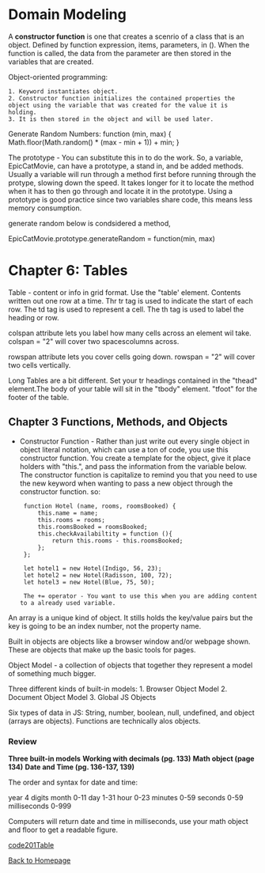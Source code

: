 # Domain Modeling

A **constructor function** is one that creates a scenrio of a class that is an object. Defined by function expression, items, parameters, in (). When the function is called, the data from the parameter are then stored in the variables that are created. 

Object-oriented programming:

    1. Keyword instantiates object.
    2. Constructor function initializes the contained properties the object using the variable that was created for the value it is holding.
    3. It is then stored in the object and will be used later.

Generate Random Numbers:
function (min, max) {
    Math.floor(Math.random() * (max - min + 1)) + min;
}

The prototype - You can substitute this in to do the work. So, a variable, EpicCatMovie, can have a prototype, a stand in, and be added methods. Usually a variable will run through a method first before running through the protype, slowing down the speed. It takes longer for it to locate the method when it has to then go through and locate it in the prototype. Using a prototype is good practice since two variables share code, this means less memory consumption.

generate random below is condsidered a method,

EpicCatMovie.prototype.generateRandom = function(min, max)

# Chapter 6: Tables 

Table - content or info in grid format. Use the "table' element. Contents written out one row at a time. Thr tr tag is used to indicate the start of each row. The td tag is used to represent a cell. The th tag is used to label the heading or row.

colspan attribute lets you label how many cells across an element wil take. colspan = "2" will cover two spacescolumns across.

rowspan attribute lets you cover cells going down. rowspan = "2" will cover two cells vertically. 

Long Tables are a bit different. Set your tr headings contained in the "thead" element.The body of your table will sit in the "tbody" element. "tfoot" for the footer of the table. 


## Chapter 3 Functions, Methods, and Objects

 - Constructor Function - Rather than just write out every single object in object literal notation, which can use a ton of code, you use this constructor function. You create a template for the object, give it place holders with "this.", and pass the information from the variable below. The constructor function is capitalize to remind you that you need to use the new keyword when wanting to pass a new object through the constructor function. so:

        function Hotel (name, rooms, roomsBooked) {
            this.name = name;
            this.rooms = rooms;
            this.roomsBooked = roomsBooked;
            this.checkAvailabiltity = function (){
                return this.rooms - this.roomsBooked;
            };
        };

        let hotel1 = new Hotel(Indigo, 56, 23);
        let hotel2 = new Hotel(Radisson, 100, 72);
        let hotel3 = new Hotel(Blue, 75, 50);

        The += operator - You want to use this when you are adding content to a already used variable.  

An array is a unique kind of object. It stills holds the key/value pairs but the key is going to be an index number, not the property name.


Built in objects are objects like a browser window and/or webpage shown. These are objects that make up the basic tools for pages. 

Object Model - a collection of objects that together they represent a model of something much bigger.

Three different kinds of built-in models:
    1. Browser Object Model
    2. Document Object Model
    3. Global JS Objects

Six types of data in JS: String, number, boolean, null, undefined, and object (arrays are objects). Functions are technically alos objects.

### Review
**Three built-in models**
**Working with decimals (pg. 133)**
**Math object (page 134)**
**Date and Time (pg. 136-137, 139)**

The order and syntax for date and time:

year 4 digits
month 0-11
day 1-31
hour 0-23
minutes 0-59
seconds 0-59
milliseconds 0-999

Computers will return date and time in milliseconds, use your math object and floor to get a readable figure.



[code201Table](/201/code201Table.md)

[Back to Homepage](README.md)